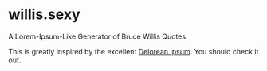 willis.sexy
===========

A Lorem-Ipsum-Like Generator of Bruce Willis Quotes. 

This is greatly inspired by the excellent [Delorean Ipsum](http://www.deloreanipsum.com/).  You should check it out. 
